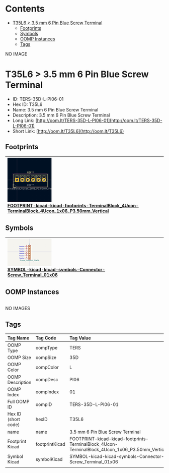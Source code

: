 



Contents
========

* [T35L6 > 3.5 mm 6 Pin Blue Screw Terminal](#t35l6--35-mm-6-pin-blue-screw-terminal)
	* [Footprints](#footprints)
	* [Symbols](#symbols)
	* [OOMP Instances](#oomp-instances)
	* [Tags](#tags)
  
NO IMAGE  
# T35L6 > 3.5 mm 6 Pin Blue Screw Terminal

- ID: TERS-35D-L-PI06-01
- Hex ID: T35L6
- Name: 3.5 mm 6 Pin Blue Screw Terminal
- Description: 3.5 mm 6 Pin Blue Screw Terminal
- Long Link: [http://oom.lt/TERS-35D-L-PI06-01](http://oom.lt/TERS-35D-L-PI06-01)
- Short Link: [http://oom.lt/T35L6](http://oom.lt/T35L6)

## Footprints
  

|[![](https://raw.githubusercontent.com/oomlout/oomlout_OOMP_eda_V2/main/FOOTPRINT/kicad/kicad-footprints/TerminalBlock_4Ucon/TerminalBlock_4Ucon_1x06_P3.50mm_Vertical/image_140.png)<br>FOOTPRINT-kicad-kicad-footprints-TerminalBlock_4Ucon-TerminalBlock_4Ucon_1x06_P3.50mm_Vertical](https://github.com/oomlout/oomlout_OOMP_eda_V2/tree/main/FOOTPRINT/kicad/kicad-footprints/TerminalBlock_4Ucon/TerminalBlock_4Ucon_1x06_P3.50mm_Vertical/)|||
| :--- | :--- | :--- |

## Symbols
  

|[![](https://raw.githubusercontent.com/oomlout/oomlout_OOMP_eda_V2/main/SYMBOL/kicad/kicad-symbols/Connector/Screw_Terminal_01x06/image_140.png)<br>SYMBOL-kicad-kicad-symbols-Connector-Screw_Terminal_01x06](https://github.com/oomlout/oomlout_OOMP_eda_V2/tree/main/SYMBOL/kicad/kicad-symbols/Connector/Screw_Terminal_01x06/)|||
| :--- | :--- | :--- |

## OOMP Instances
  

||||
| :--- | :--- | :--- |
  
NO IMAGES  
## Tags
  

|Tag Name|Tag Code|Tag Value|
| :--- | :--- | :--- |
|OOMP Type|oompType|TERS|
|OOMP Size|oompSize|35D|
|OOMP Color|oompColor|L|
|OOMP Description|oompDesc|PI06|
|OOMP Index|oompIndex|01|
|Full OOMP ID|oompID|TERS-35D-L-PI06-01|
|Hex ID (short code)|hexID|T35L6|
|name|name|3.5 mm 6 Pin Blue Screw Terminal|
|Footprint Kicad|footprintKicad|FOOTPRINT-kicad-kicad-footprints-TerminalBlock_4Ucon-TerminalBlock_4Ucon_1x06_P3.50mm_Vertical|
|Symbol Kicad|symbolKicad|SYMBOL-kicad-kicad-symbols-Connector-Screw_Terminal_01x06|
||||
